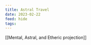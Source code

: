 ```yaml
---
title: Astral Travel
date: 2023-02-22
feed: hide
tags:
---
```

[[Mental, Astral, and Etheric projection]]